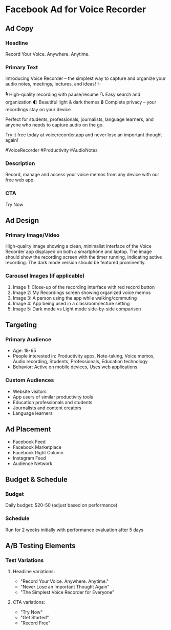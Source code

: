 # Facebook Ad for Voice Recorder

## Ad Copy

### Headline
Record Your Voice. Anywhere. Anytime.

### Primary Text
Introducing Voice Recorder – the simplest way to capture and organize your audio notes, meetings, lectures, and ideas! ✨

🎙️ High-quality recording with pause/resume
🔍 Easy search and organization
🌓 Beautiful light & dark themes
🔒 Complete privacy – your recordings stay on your device

Perfect for students, professionals, journalists, language learners, and anyone who needs to capture audio on the go.

Try it free today at voicerecorder.app and never lose an important thought again!

#VoiceRecorder #Productivity #AudioNotes

### Description
Record, manage and access your voice memos from any device with our free web app.

### CTA
Try Now

## Ad Design

### Primary Image/Video
High-quality image showing a clean, minimalist interface of the Voice Recorder app displayed on both a smartphone and laptop. The image should show the recording screen with the timer running, indicating active recording. The dark mode version should be featured prominently.

### Carousel Images (if applicable)
1. Image 1: Close-up of the recording interface with red record button
2. Image 2: My Recordings screen showing organized voice memos
3. Image 3: A person using the app while walking/commuting
4. Image 4: App being used in a classroom/lecture setting
5. Image 5: Dark mode vs Light mode side-by-side comparison

## Targeting

### Primary Audience
- Age: 18-65
- People interested in: Productivity apps, Note-taking, Voice memos, Audio recording, Students, Professionals, Education technology
- Behavior: Active on mobile devices, Uses web applications

### Custom Audiences
- Website visitors
- App users of similar productivity tools
- Education professionals and students
- Journalists and content creators
- Language learners

## Ad Placement
- Facebook Feed
- Facebook Marketplace
- Facebook Right Column
- Instagram Feed
- Audience Network

## Budget & Schedule

### Budget
Daily budget: $20-50 (adjust based on performance)

### Schedule
Run for 2 weeks initially with performance evaluation after 5 days

## A/B Testing Elements

### Test Variations
1. Headline variations: 
   - "Record Your Voice. Anywhere. Anytime."
   - "Never Lose an Important Thought Again"
   - "The Simplest Voice Recorder for Everyone"

2. CTA variations:
   - "Try Now"
   - "Get Started"
   - "Record Free" 